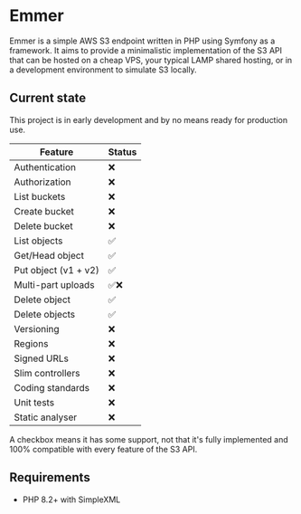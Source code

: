 # Emmer

Emmer is a simple AWS S3 endpoint written in PHP using Symfony as a framework. It aims to provide a minimalistic 
implementation of the S3 API that can be hosted on a cheap VPS, your typical LAMP shared hosting, or in a development
environment to simulate S3 locally.

## Current state

This project is in early development and by no means ready for production use.

| Feature              | Status |
|----------------------|--------|
| Authentication       | ❌ |
| Authorization        | ❌ |
| List buckets         | ❌ |
| Create bucket        | ❌ |
| Delete bucket        | ❌ |
| List objects         | ✅ |
| Get/Head object      | ✅ |
| Put object (v1 + v2) | ✅ |
| Multi-part uploads   | ✅❌ |
| Delete object        | ✅ |
| Delete objects       | ✅ |
| Versioning           | ❌ |
| Regions              | ❌ |
| Signed URLs          | ❌ |
| Slim controllers     | ❌ |
| Coding standards     | ❌ |
| Unit tests           | ❌ |
| Static analyser      | ❌ |

A checkbox means it has some support, not that it's fully implemented and 100% compatible with every feature of the S3 API.

## Requirements

* PHP 8.2+ with SimpleXML


